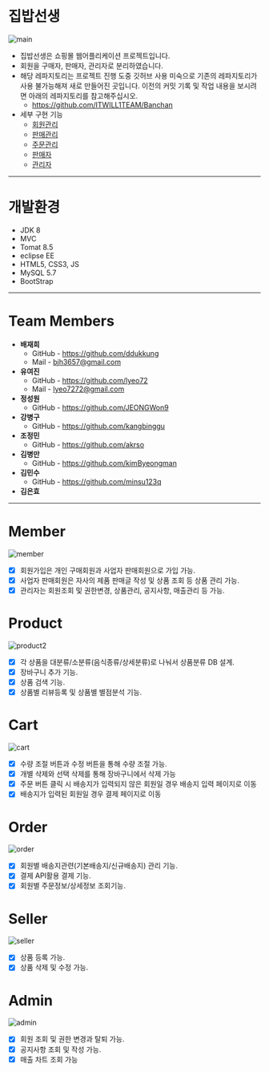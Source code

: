 # 집밥선생
![main](https://user-images.githubusercontent.com/88926356/142715852-62bbe4e5-5649-4a12-8ad9-b2b720c799ea.gif)

* 집밥선생은 쇼핑몰 웹어플리케이션 프로젝트입니다.
* 회원을 구매자, 판매자, 관리자로 분리하였습니다.
* 해당 레파지토리는 프로젝트 진행 도중 깃허브 사용 미숙으로 기존의 레파지토리가 사용 불가능해져 새로 만들어진 곳입니다. 이전의 커밋 기록 및 작업 내용을 보시려면 아래의 레파지토리를 참고해주십시오.
  * https://github.com/ITWILL1TEAM/Banchan
* 세부 구현 기능
    * [회원관리](#member)
    * [판매관리](#product)
    * [주문관리](#order)
    * [판매자](#seller)
    * [관리자](#admin)

***

# 개발환경

  * JDK 8
  * MVC
  * Tomat 8.5
  * eclipse EE
  * HTML5, CSS3, JS
  * MySQL 5.7
  * BootStrap

***
# Team Members
* **배재희**
  * GitHub - https://github.com/ddukkung
  * Mail   - bjh3657@gmail.com
* **유여진**
  * GitHub - https://github.com/lyeo72
  * Mail   - lyeo7272@gmail.com
* **정성원**
  * GitHub - https://github.com/JEONGWon9
* **강병구**
  * GitHub - https://github.com/kangbinggu
* **조정민**
  * GitHub - https://github.com/akrso
* **김병만**
  * GitHub - https://github.com/kimByeongman
* **김민수**
  * GitHub - https://github.com/minsu123q
* **김은효** 

***
# Member
![member](https://user-images.githubusercontent.com/88926356/142716828-18271480-5450-4d52-b8aa-85324195c90a.gif)
- [x] 회원가입은 개인 구매회원과 사업자 판매회원으로 가입 가능.
- [x] 사업자 판매회원은 자사의 제품 판매글 작성 및 상품 조회 등 상품 관리 가능.
- [x] 관리자는 회원조회 및 권한변경, 상품관리, 공지사항, 매출관리 등 가능.

# Product
![product2](https://user-images.githubusercontent.com/88926356/142717270-67d160be-dbc1-426a-8c63-3225161e7f62.gif)
- [x] 각 상품을 대분류/소분류(음식종류/상세분류)로 나눠서 상품분류 DB 설계.
- [x] 장바구니 추가 기능.
- [x] 상품 검색 기능.
- [x] 상품별 리뷰등록 및 상품별 별점분석 기능.

# Cart
![cart](https://user-images.githubusercontent.com/88926356/142717575-6c2ca539-c462-417e-9e84-2315d8f5ba98.gif)
- [x] 수량 조절 버튼과 수정 버튼을 통해 수량 조절 가능.
- [x] 개별 삭제와 선택 삭제를 통해 장바구니에서 삭제 가능
- [x] 주문 버튼 클릭 시 배송지가 입력되지 않은 회원일 경우 배송지 입력 페이지로 이동
- [x] 배송지가 입력된 회원일 경우 결제 페이지로 이동

# Order
![order](https://user-images.githubusercontent.com/88926356/142717772-7ad0c3af-e4da-4e9c-bf4c-2709aa97d669.gif)
- [x] 회원별 배송지관련(기본배송지/신규배송지) 관리 기능.
- [x] 결제 API활용 결제 기능.
- [x] 회원별 주문정보/상세정보 조회기능.

# Seller
![seller](https://user-images.githubusercontent.com/88926356/142717867-9a00e4b1-2895-406f-976a-88d490c9fb8c.gif)
- [x] 상품 등록 가능.
- [x] 상품 삭제 및 수정 가능.

# Admin
![admin](https://user-images.githubusercontent.com/88926356/142717991-348228d6-12ae-4b10-bac8-d9213110bb8b.gif)
- [x] 회원 조회 및 권한 변경과 탈퇴 가능.
- [x] 공지사항 조회 및 작성 가능.
- [x] 매출 차트 조회 가능
